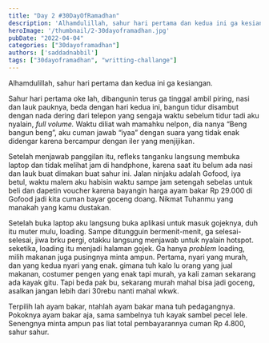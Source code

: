 ```yaml
---
title: "Day 2 #30DayOfRamadhan"
description: 'Alhamdulillah, sahur hari pertama dan kedua ini ga kesiangan. Sahur hari pertama oke lah, dibangunin terus ga tinggal ambil piring, nasi dan lauk pauknya, beda dengan hari kedua ini,'
heroImage: '/thumbnail/2-30dayoframadhan.jpg'
pubDate: "2022-04-04"
categories: ["30dayoframadhan"]
authors: ['saddadnabbil']
tags: ["30dayoframadhan", "writting-challange"]
---
```


Alhamdulillah, sahur hari pertama dan kedua ini ga kesiangan.

Sahur hari pertama oke lah, dibangunin terus ga tinggal ambil piring, nasi dan lauk pauknya, beda dengan hari kedua ini, bangun tidur disambut dengan nada dering dari telepon yang sengaja waktu sebelum tidur tadi aku nyalain, _full volume._ Waktu diliat wah mamahku nelpon, dia nanya “Beng bangun beng”, aku cuman jawab “iyaa” dengan suara yang tidak enak didengar karena bercampur dengan iler yang menjijikan.

Setelah menjawab panggilan itu, refleks tanganku langsung membuka laptop dan tidak melihat jam di handphone, karena saat itu belum ada nasi dan lauk buat dimakan buat sahur ini. Jalan ninjaku adalah Gofood, iya betul, waktu malem aku habisin waktu sampe jam setengah sebelas untuk beli dan dapetin voucher karena bayangin harga ayam bakar Rp 29.000 di Gofood jadi kita cuman bayar goceng doang. Nikmat Tuhanmu yang manakah yang kamu dustakan.

Setelah buka laptop aku langsung buka aplikasi untuk masuk gojeknya, duh itu muter mulu, loading. Sampe ditungguin bermenit-menit, ga selesai-selesai, jiwa brku pergi, otakku langsung menjawab untuk nyalain hotspot. seketika, loading itu menjadi halaman gojek. Ga hanya _problem_ loading, milih makanan juga pusingnya minta ampun. Pertama, nyari yang murah, dan yang kedua nyari yang enak. gimana tuh kalo lu orang yang jual makanan, costumer pengen yang enak tapi murah, ya kali zaman sekarang ada kayak gitu. Tapi beda pak bu, sekarang murah mahal bisa jadi goceng, asalkan jangan lebih dari 30rebu nanti mahal wkwk.

Terpilih lah ayam bakar, ntahlah ayam bakar mana tuh pedagangnya. Pokoknya ayam bakar aja, sama sambelnya tuh kayak sambel pecel lele. Senengnya minta ampun pas liat total pembayarannya cuman Rp 4.800, sahur sahur.

